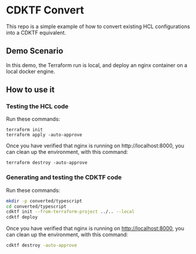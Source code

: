 # CDKTF Convert

This repo is a simple example of how to convert existing HCL configurations into a CDKTF equivalent.

## Demo Scenario

In this demo, the Terraform run is local, and deploy an nginx container on a local docker engine.

## How to use it

### Testing the HCL code

Run these commands:

```HCL
terraform init
terraform apply -auto-approve
```

Once you have verified that nginx is running on http://localhost:8000, you can clean up the environment, with this command: 

```HCL
terraform destroy -auto-approve
```

### Generating and testing the CDKTF code

Run these commands:

```BASH
mkdir -p converted/typescript
cd converted/typescript
cdktf init --from-terraform-project ../.. --local
cdktf deploy
```

Once you have verified that nginx is running on [http://localhost:8000](http://localhost:8000), you can clean up the environment, with this command:

```BASH
cdktf destroy -auto-approve
```
